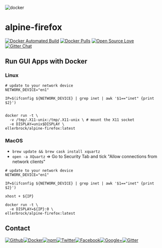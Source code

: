 ![docker](https://github.frapsoft.com/top/docker-security.jpg)

# alpine-firefox

[![Docker Automated Build](https://img.shields.io/docker/automated/ellerbrock/alpine-firefox.svg)](https://hub.docker.com/r/ellerbrock/alpine-firefox/) [![Docker Pulls](https://img.shields.io/docker/pulls/ellerbrock/alpine-firefox.svg)](https://hub.docker.com/r/ellerbrock/alpine-firefox/) [![Open Source Love](https://badges.frapsoft.com/os/v1/open-source.svg)](https://github.com/ellerbrock/open-source-badges/) [![Gitter Chat](https://badges.gitter.im/frapsoft/frapsoft.svg)](https://gitter.im/frapsoft/frapsoft/)

## Run GUI Apps with Docker

### Linux

```
# update to your network device
NETWORK_DEVICE="en1"

IP=$(ifconfig ${NETWORK_DEVICE} | grep inet | awk '$1=="inet" {print $2}')


docker run -t \
  -v /tmp/.X11-unix:/tmp/.X11-unix \ # mount the X11 socket
  -e DISPLAY=unix$DISPLAY \
ellerbrock/alpine-firefox:latest
```

### MacOS

- `brew update && brew cask install xquartz`
- `open -a XQuartz` => Go to Security Tab and tick "Allow connections from network clients"

```
# update to your network device
NETWORK_DEVICE="en1"

IP=$(ifconfig ${NETWORK_DEVICE} | grep inet | awk '$1=="inet" {print $2}')

xhost + ${IP}

docker run -t \
  -e DISPLAY=${IP}:0 \
ellerbrock/alpine-firefox:latest
```


##  Contact

[![Github](https://github.frapsoft.com/social/github.png)](https://github.com/ellerbrock/)[![Docker](https://github.frapsoft.com/social/docker.png)](https://hub.docker.com/u/ellerbrock/)[![npm](https://github.frapsoft.com/social/npm.png)](https://www.npmjs.com/~ellerbrock)[![Twitter](https://github.frapsoft.com/social/twitter.png)](https://twitter.com/frapsoft/)[![Facebook](https://github.frapsoft.com/social/facebook.png)](https://www.facebook.com/frapsoft/)[![Google+](https://github.frapsoft.com/social/google-plus.png)](https://plus.google.com/116540931335841862774)[![Gitter](https://github.frapsoft.com/social/gitter.png)](https://gitter.im/frapsoft/frapsoft/)
